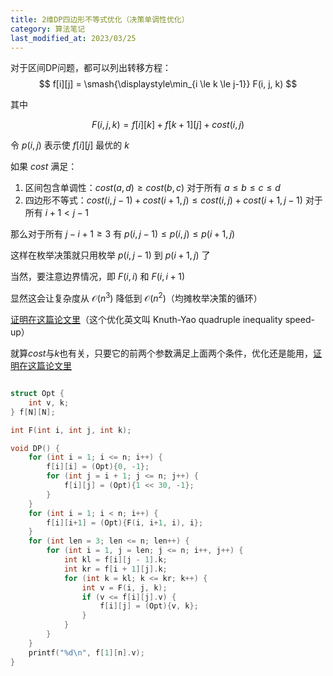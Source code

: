 ```yaml
---
title: 2维DP四边形不等式优化（决策单调性优化）
category: 算法笔记
last_modified_at: 2023/03/25
---
```


对于区间DP问题，都可以列出转移方程：
$$ f[i][j] = \smash{\displaystyle\min_{i \le k \le j-1}} F(i, j, k) $$

其中

$$ F(i, j, k) = f[i][k] + f[k+1][j] + cost(i, j) $$

令 $p(i,j)$ 表示使 $f[i][j]$ 最优的 $k$

如果 $cost$ 满足：
1. 区间包含单调性：$cost(a,d) \ge cost(b,c)$ 对于所有 $a \le b \le c \le d$
2. 四边形不等式：$cost(i,j-1) + cost(i+1,j) \le cost(i,j) + cost(i+1,j-1)$ 对于所有 $i+1<j-1$

那么对于所有 $j-i+1 \ge 3$ 有 $p(i,j-1) \le p(i,j) \le p(i+1,j)$

这样在枚举决策就只用枚举 $p(i,j-1)$ 到 $p(i+1,j)$ 了

当然，要注意边界情况，即 $F(i,i)$ 和 $F(i,i+1)$

显然这会让复杂度从 $\mathcal{O}(n^3)$ 降低到 $\mathcal{O}(n^2)$（均摊枚举决策的循环）

[证明在这篇论文里](https://dl.acm.org/doi/pdf/10.1145/800141.804691)（这个优化英文叫 Knuth-Yao quadruple inequality speed-up）

就算$cost$与$k$也有关，只要它的前两个参数满足上面两个条件，优化还是能用，[证明在这篇论文里](https://cse.hkust.edu.hk/mjg_lib/bibs/DPSu/DPSu.Files/sdarticle_287.pdf)

```cpp

struct Opt {
    int v, k;
} f[N][N];

int F(int i, int j, int k);

void DP() {
    for (int i = 1; i <= n; i++) {
        f[i][i] = (Opt){0, -1};
        for (int j = i + 1; j <= n; j++) {
            f[i][j] = (Opt){1 << 30, -1};
        }
    }
    for (int i = 1; i < n; i++) {
        f[i][i+1] = (Opt){F(i, i+1, i), i};
    }
    for (int len = 3; len <= n; len++) {
        for (int i = 1, j = len; j <= n; i++, j++) {
            int kl = f[i][j - 1].k;
            int kr = f[i + 1][j].k;
            for (int k = kl; k <= kr; k++) {
                int v = F(i, j, k);
                if (v <= f[i][j].v) {
                    f[i][j] = (Opt){v, k};
                }
            }
        }
    }
    printf("%d\n", f[1][n].v);
}
```

